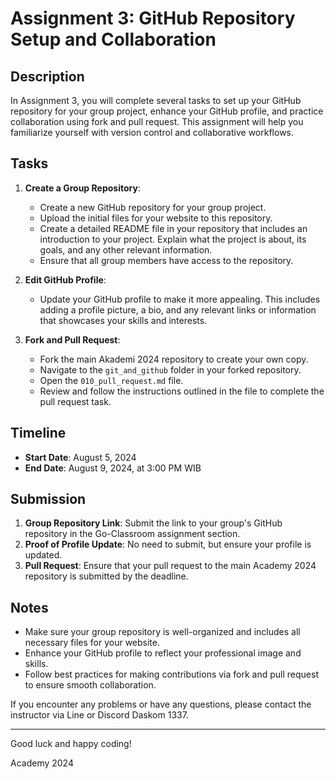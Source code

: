 # Assignment 3: GitHub Repository Setup and Collaboration

## Description

In Assignment 3, you will complete several tasks to set up your GitHub repository for your group project, enhance your GitHub profile, and practice collaboration using fork and pull request. This assignment will help you familiarize yourself with version control and collaborative workflows.

## Tasks

1. **Create a Group Repository**:
   - Create a new GitHub repository for your group project.
   - Upload the initial files for your website to this repository.
   - Create a detailed README file in your repository that includes an introduction to your project. Explain what the project is about, its goals, and any other relevant information.
   - Ensure that all group members have access to the repository.

2. **Edit GitHub Profile**:
   - Update your GitHub profile to make it more appealing. This includes adding a profile picture, a bio, and any relevant links or information that showcases your skills and interests.

3. **Fork and Pull Request**:
   - Fork the main Akademi 2024 repository to create your own copy.
   - Navigate to the `git_and_github` folder in your forked repository.
   - Open the `010_pull_request.md` file.
   - Review and follow the instructions outlined in the file to complete the pull request task.


## Timeline

- **Start Date**: August 5, 2024
- **End Date**: August 9, 2024, at 3:00 PM WIB

## Submission

1. **Group Repository Link**: Submit the link to your group's GitHub repository in the Go-Classroom assignment section.
2. **Proof of Profile Update**: No need to submit, but ensure your profile is updated.
3. **Pull Request**: Ensure that your pull request to the main Academy 2024 repository is submitted by the deadline.

## Notes

- Make sure your group repository is well-organized and includes all necessary files for your website.
- Enhance your GitHub profile to reflect your professional image and skills.
- Follow best practices for making contributions via fork and pull request to ensure smooth collaboration.

If you encounter any problems or have any questions, please contact the instructor via Line or Discord Daskom 1337.

---

Good luck and happy coding!

Academy 2024
